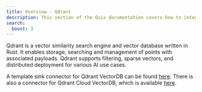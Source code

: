 ```yaml
---
title: Overview - Qdrant
description: This section of the Quix documentation covers how to integrate QDrant with Quix.
search:
  boost: 3
---
```


Qdrant is a vector similarity search engine and vector database written in Rust. It enables storage, searching and management of points with associated payloads. Qdrant supports filtering, sparse vectors, and distributed deployment for various AI use cases.

A template sink connector for Qdrant VectorDB can be found [here](https://github.com/quixio/template-continuous-vector-ingestion/tree/main/Ingest%20to%20Qdrant%20VectorDB). There is also a connector for Qdrant Cloud VectorDB, which is available [here](https://github.com/quixio/template-continuous-vector-ingestion/tree/main/Ingest%20to%20Qdrant%20Cloud%20VectorDB).

